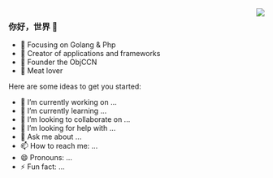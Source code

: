 <img align="right" src="https://github-readme-stats.vercel.app/api?username=w303972870&show_icons=true&icon_color=CE1D2D&text_color=718096&bg_color=ffffff&hide_title=true" />


### 你好，世界 👋

- :orange_book: Focusing on Golang & Php
- :hammer: Creator of applications and frameworks
- :ram: Founder the ObjCCN
- :meat_on_bone: Meat lover

Here are some ideas to get you started:

- 🔭 I’m currently working on ...
- 🌱 I’m currently learning ...
- 👯 I’m looking to collaborate on ...
- 🤔 I’m looking for help with ...
- 💬 Ask me about ...
- 📫 How to reach me: ...
- 😄 Pronouns: ...
- ⚡ Fun fact: ...

